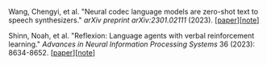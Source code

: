 Wang, Chengyi, et al. "Neural codec language models are zero-shot text to speech synthesizers." _arXiv preprint arXiv:2301.02111_ (2023).
\[[paper](https://arxiv.org/abs/2301.02111)\]\[[note](VALL-E.md)\]

Shinn, Noah, et al. "Reflexion: Language agents with verbal reinforcement learning." _Advances in Neural Information Processing Systems_ 36 (2023): 8634-8652.
\[[paper](https://openreview.net/forum?id=vAElhFcKW6)\]\[[note](Reflexion.md)\]
